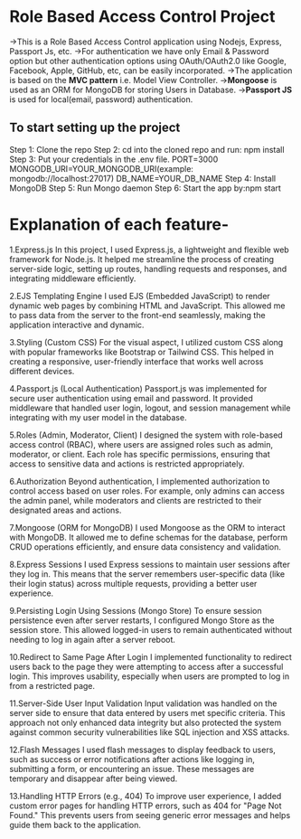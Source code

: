 # Role Based Access Control Project

->This is a Role Based Access Control application using Nodejs, Express, Passport Js, etc.
->For authentication we have only Email & Password option but other authentication options using OAuth/OAuth2.0 like    Google, Facebook, Apple, GitHub, etc, can be easily incorporated.
->The application is based on the **MVC pattern** i.e. Model View Controller.
->**Mongoose** is used as an ORM for MongoDB for storing Users in Database.
->**Passport JS** is used for local(email, password) authentication.


## To start setting up the project

Step 1: Clone the repo
Step 2: cd into the cloned repo and run: npm install
Step 3: Put your credentials in the .env file.
        PORT=3000
        MONGODB_URI=YOUR_MONGODB_URI(example: mongodb://localhost:27017)
        DB_NAME=YOUR_DB_NAME
Step 4: Install MongoDB
Step 5: Run Mongo daemon
Step 6: Start the app by:npm start


# Explanation of each feature-
1.Express.js
In this project, I used Express.js, a lightweight and flexible web framework for Node.js. It helped me streamline the process of creating server-side logic, setting up routes, handling requests and responses, and integrating middleware efficiently.

2.EJS Templating Engine
I used EJS (Embedded JavaScript) to render dynamic web pages by combining HTML and JavaScript. This allowed me to pass data from the server to the front-end seamlessly, making the application interactive and dynamic.

3.Styling (Custom CSS)
For the visual aspect, I utilized custom CSS along with popular frameworks like Bootstrap or Tailwind CSS. This helped in creating a responsive, user-friendly interface that works well across different devices.

4.Passport.js (Local Authentication)
Passport.js was implemented for secure user authentication using email and password. It provided middleware that handled user login, logout, and session management while integrating with my user model in the database.

5.Roles (Admin, Moderator, Client)
I designed the system with role-based access control (RBAC), where users are assigned roles such as admin, moderator, or client. Each role has specific permissions, ensuring that access to sensitive data and actions is restricted appropriately.

6.Authorization
Beyond authentication, I implemented authorization to control access based on user roles. For example, only admins can access the admin panel, while moderators and clients are restricted to their designated areas and actions.

7.Mongoose (ORM for MongoDB)
I used Mongoose as the ORM to interact with MongoDB. It allowed me to define schemas for the database, perform CRUD operations efficiently, and ensure data consistency and validation.

8.Express Sessions
I used Express sessions to maintain user sessions after they log in. This means that the server remembers user-specific data (like their login status) across multiple requests, providing a better user experience.

9.Persisting Login Using Sessions (Mongo Store)
To ensure session persistence even after server restarts, I configured Mongo Store as the session store. This allowed logged-in users to remain authenticated without needing to log in again after a server reboot.

10.Redirect to Same Page After Login
I implemented functionality to redirect users back to the page they were attempting to access after a successful login. This improves usability, especially when users are prompted to log in from a restricted page.

11.Server-Side User Input Validation
Input validation was handled on the server side to ensure that data entered by users met specific criteria. This approach not only enhanced data integrity but also protected the system against common security vulnerabilities like SQL injection and XSS attacks.

12.Flash Messages
I used flash messages to display feedback to users, such as success or error notifications after actions like logging in, submitting a form, or encountering an issue. These messages are temporary and disappear after being viewed.

13.Handling HTTP Errors (e.g., 404)
To improve user experience, I added custom error pages for handling HTTP errors, such as 404 for "Page Not Found." This prevents users from seeing generic error messages and helps guide them back to the application.
